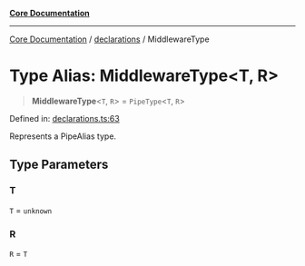 [**Core Documentation**](../../README.md)

***

[Core Documentation](../../README.md) / [declarations](../README.md) / MiddlewareType

# Type Alias: MiddlewareType\<T, R\>

> **MiddlewareType**\<`T`, `R`\> = `PipeType`\<`T`, `R`\>

Defined in: [declarations.ts:63](https://github.com/stonemjs/core/blob/b1f29857c7f1e529739f22d486494bed3b22d2c6/src/declarations.ts#L63)

Represents a PipeAlias type.

## Type Parameters

### T

`T` = `unknown`

### R

`R` = `T`
